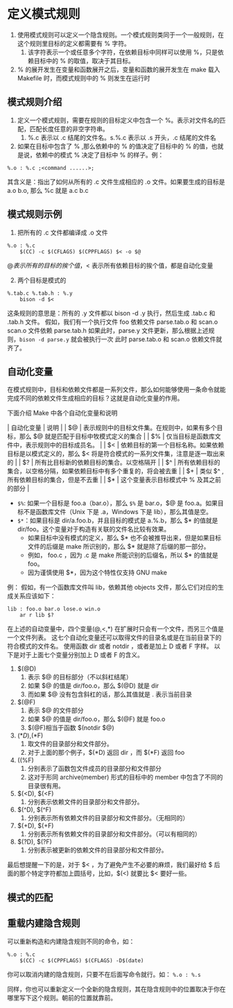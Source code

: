 # 定义模式规则

1. 使用模式规则可以定义一个隐含规则。一个模式规则类同于一个一般规则，在这个规则里目标的定义都需要有 % 字符。
   1. 该字符表示一个或任意多个字符，在依赖目标中同样可以使用 %，只是依赖目标中的 % 的取值，取决于其目标。
2. % 的展开发生在变量和函数展开之后，变量和函数的展开发生在 make 载入 Makefile 时，而模式规则中的 % 则发生在运行时

## 模式规则介绍

1. 定义一个模式规则，需要在规则的目标定义中包含一个 %。表示对文件名的匹配，匹配长度任意的非空字符串。
   1. %.c 表示以 .c 结尾的文件名。s.%.c 表示以  .s 开头，.c 结尾的文件名
2. 如果在目标中包含了 % ,那么依赖中的 % 的值决定了目标中的 % 的值，也就是说，依赖中的模式 % 决定了目标中 % 的样子。例：

```
%.o : %.c ;<command ......>;
```

其含义是：指出了如何从所有的 .c 文件生成相应的 .o 文件。如果要生成的目标是 a.o b.o, 那么 %c 就是 a.c b.c

## 模式规则示例

1. 把所有的 .c 文件都编译成 .o 文件
```
%.o : %.c
    $(CC) -c $(CFLAGS) $(CPPFLAGS) $< -o $@
```

$@ 表示所有的目标的挨个值，$< 表示所有依赖目标的挨个值，都是自动化变量

2. 两个目标是模式的

```
%.tab.c %.tab.h : %.y
    bison -d $<
```

这条规则的意思是：所有的 .y 文件都以 bison -d <n>.y 执行，然后生成 <n>.tab.c 和 <n>.tab.h 文件。
假如，我们有一个执行文件 foo 依赖文件 parse.tab.o 和 scan.o
scan.o 文件依赖 parse.tab.h
如果此时，parse.y 文件更新，那么根据上述规则，`bison -d parse.y` 就会被执行一次
此时 parse.tab.o 和 scan.o 依赖文件就齐了。

## 自动化变量

在模式规则中，目标和依赖文件都是一系列文件，那么如何能够使用一条命令就能完成不同的依赖文件生成相应的目标？这就是自动化变量的作用。

下面介绍 Make 中各个自动化变量和说明

| 自动化变量 | 说明 |
| $@ | 表示规则中的目标文件集。在规则中，如果有多个目标，那么 $@ 就是匹配于目标中牧模式定义的集合 |
| $% | 仅当目标是函数库文件中，表示规则中的目标成员名。 |
| $< | 依赖目标的第一个目标名称。如果依赖目标是以模式定义的，那么 $< 将是符合模式的一系列文件集，注意是逐一取出来的 |
| $? | 所有比目标新的依赖目标的集合。以空格隔开 |
| $^ | 所有依赖目标的集合，以空格分隔，如果依赖目标中有多个重复的，将会被去重 |
| $+ | 类似 $^ , 所有依赖目标的集合，但是不去重 |
| $* | 这个变量表示目标模式中 % 及其之前的部分 |

+ `$%`: 如果一个目标是  foo.a（bar.o），那么 `$%` 是 bar.o，$@ 是 foo.a。如果目标不是函数库文件（Unix 下是 .a，Windows 下是 lib），那么其值是空。
+ `$*`：如果目标是 dir/a.foo.b，并且目标的模式是 a.%.b，那么 $* 的值就是 dir/foo。这个变量对于构造有关联的文件名比较有效果。
  + 如果目标中没有模式的定义，那么 $* 也不会被推导出来，但是如果目标文件的后缀是 make 所识别的，那么 $* 就是除了后缀的那一部分。
  + 例如， foo.c ，因为 .c 是 make 所能识别的后缀名，所以 $* 的值就是 foo。
  + 因为谨慎使用 $*，因为这个特性仅支持 GNU make

例：
假如，有一个函数库文件叫 lib，依赖其他 objects 文件，那么它们对应的生成关系应该如下：
```
lib : foo.o bar.o lose.o win.o
    ar r lib $?
```

在上述的自动变量中，四个变量($@,$<,$%,$*) 在扩展时只会有一个文件，而另三个值是一个文件列表。
这七个自动化变量还可以取得文件的目录名或是在当前目录下的符合模式的文件名。
使用函数 dir 或者 notdir ，或者是加上 D 或者 F 字样。
以下是对于上面七个变量分别加上 D 或者 F 的含义。
1. $(@D)
   1. 表示 $@ 的目标部分（不以斜杠结尾）
   2. 如果 $@ 的值是 dir/foo.o，那么 $(@D) 就是 dir
   3. 而如果 $@ 没有包含斜杠的话，那么其值就是 . 表示当前目录
2. $(@F)
   1. 表示 $@ 的文件部分
   2. 如果 $@ 的值是 dir/foo.o，那么 $(@F) 就是 foo.o
   3. $(@F)相当于函数 $(notdir $@)
3. $(*D),$(*F)
   1. 取文件的目录部分和文件部分。
   2. 对于上面的那个例子，$(*D) 返回 dir ，而 $(*F) 返回 foo
4. $(%D),$(%F)
   1. 分别表示了函数包文件成员的目录部分和文件部分
   2. 这对于形同 archive(member) 形式的目标中的 member 中包含了不同的目录很有用。
5. $(<D), $(<F)
   1. 分别表示依赖文件的目录部分和文件部分。
6. $(^D), $(^F)
   1. 分别表示所有依赖文件的目录部分和文件部分。（无相同的）
7. $(+D), $(+F)
   1. 分别表示所有依赖文件的目录部分和文件部分。（可以有相同的）
8. $(?D), $(?F)
   1. 分别表示被更新的依赖文件的目录部分和文件部分。

最后想提醒一下的是，对于 $< ，为了避免产生不必要的麻烦，我们最好给 $ 后面的那个特定字符都加上圆括号，比如，$(<) 就要比 $< 要好一些。

## 模式的匹配

## 重载内建隐含规则

可以重新构造和内建隐含规则不同的命令，如：
```
%.o : %.c
    $(CC) -c $(CPPFLAGS) $(CFLAGS) -D$(date)
```

你可以取消内建的隐含规则，只要不在后面写命令就行。如：
`%.o : %.s`

同样，你也可以重新定义一个全新的隐含规则，其在隐含规则中的位置取决于你在哪里写下这个规则。朝前的位置就靠前。
